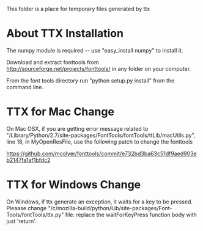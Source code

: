 This folder is a place for temporary files generated by ttx

# About TTX Installation

The numpy module is required -- use "easy_install numpy" to install it.

Download and extract fonttools from http://sourceforge.net/projects/fonttools/ in any folder on your computer.

From the font tools directory run "python setup.py install" from the command line.

# TTX for Mac Change

On Mac OSX, if you are getting error message related to "/Library/Python/2.7/site-packages/FontTools/fontTools/ttLib/macUtils.py", line 18, in MyOpenResFile, use the following patch to change the fonttools

https://github.com/mcolyer/fonttools/commit/e732bd3ba63c51df9aed903eb2147fa1af1bfdc2

# TTX for Windows Change

On Windows, if ttx generate an exception, it waits for a key to be pressed. Pleaase change "/c/mozilla-build/python/Lib/site-packages/Font-Tools/fontTools/ttx.py" file: replace the waitForKeyPress function body with just 'return'.
